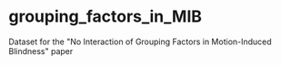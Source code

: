 # grouping_factors_in_MIB
Dataset for the "No Interaction of Grouping Factors in Motion-Induced Blindness" paper
